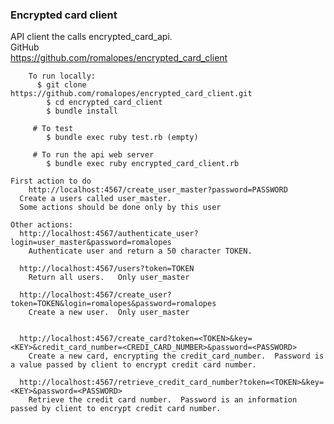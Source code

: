 ### Encrypted card client
API client the calls encrypted_card_api.<br>
		GitHub<br>
		  https://github.com/romalopes/encrypted_card_client<br>

		To run locally:
		  $ git clone   https://github.com/romalopes/encrypted_card_client.git
			$ cd encrypted_card_client
			$ bundle install

		 # To test
		  	$ bundle exec ruby test.rb (empty)

		 # To run the api web server
		  	$ bundle exec ruby encrypted_card_client.rb

  	First action to do
		http://localhost:4567/create_user_master?password=PASSWORD 
      Create a users called user_master.
      Some actions should be done only by this user

    Other actions:
      http://localhost:4567/authenticate_user?login=user_master&password=romalopes
        Authenticate user and return a 50 character TOKEN.

      http://localhost:4567/users?token=TOKEN
        Return all users.   Only user_master

      http://localhost:4567/create_user?token=TOKEN&login=romalopes&password=romalopes
        Create a new user.  Only user_master


      http://localhost:4567/create_card?token=<TOKEN>&key=<KEY>&credit_card_number=<CREDI_CARD_NUMBER>&password=<PASSWORD>
        Create a new card, encrypting the credit_card_number.  Password is a value passed by client to encrypt credit card number.

      http://localhost:4567/retrieve_credit_card_number?token=<TOKEN>&key=<KEY>&password=<PASSWORD>
        Retrieve the credit card number.  Password is an information passed by client to encrypt credit card number.
